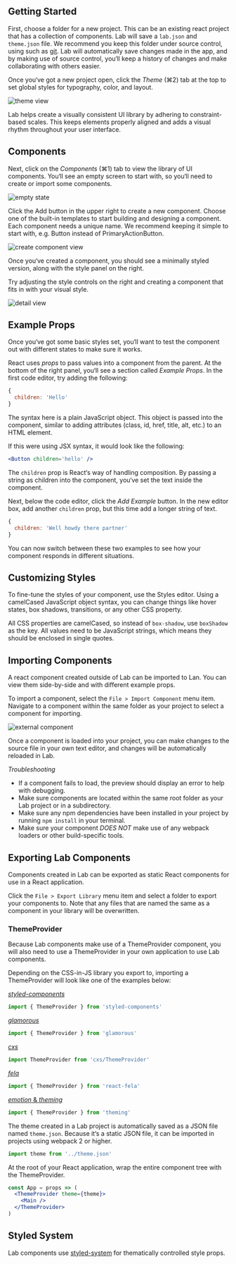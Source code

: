 
## Getting Started

First, choose a folder for a new project. This can be an existing react project that has a collection of components. Lab will save a `lab.json` and `theme.json` file.
We recommend you keep this folder under source control, using such as [git](https://git-scm.com).
Lab will automatically save changes made in the app, and by making use of source control, you‘ll keep a history of changes and make collaborating with others easier.

Once you‘ve got a new project open,
click the *Theme* (⌘2) tab at the top to set global styles for typography, color, and layout.

![theme view](images/theme.png)

Lab helps create a visually consistent UI library by adhering to constraint-based scales.
This keeps elements properly aligned and adds a visual rhythm throughout your user interface.

## Components

Next, click on the *Components* (⌘1) tab to view the library of UI components.
You‘ll see an empty screen to start with, so you‘ll need to create or import some components.

![empty state](images/empty-state.png)

Click the Add button in the upper right to create a new component.
Choose one of the built-in templates to start building and designing a component.
Each component needs a unique name. We recommend keeping it simple to start with, e.g. Button instead of PrimaryActionButton.

![create component view](images/create-button.png)

Once you‘ve created a component, you should see a minimally styled version, along with the style panel on the right.

Try adjusting the style controls on the right and creating a component that fits in with your visual style.

![detail view](images/detail.png)


## Example Props

Once you‘ve got some basic styles set, you‘ll want to test the component out with different states to make sure it works.

React uses *props* to pass values into a component from the parent.
At the bottom of the right panel, you‘ll see a section called *Example Props*.
In the first code editor, try adding the following:

```js
{
  children: 'Hello'
}
```

The syntax here is a plain JavaScript object. This object is passed into the component, similar to adding attributes (class, id, href, title, alt, etc.) to an HTML element.

If this were using JSX syntax, it would look like the following:

```jsx
<Button children='hello' />
```

The `children` prop is React‘s way of handling composition.
By passing a string as children into the component, you‘ve set the text inside the component.

Next, below the code editor, click the *Add Example* button.
In the new editor box, add another `children` prop, but this time add a longer string of text.

```js
{
  children: 'Well howdy there partner'
}
```

You can now switch between these two examples to see how your component responds in different situations.


## Customizing Styles

To fine-tune the styles of your component, use the Styles editor.
Using a camelCased JavaScript object syntax, you can change things like
hover states, box shadows, transitions, or any other CSS property.

All CSS properties are camelCased, so instead of `box-shadow`, use `boxShadow` as the key.
All values need to be JavaScript strings, which means they should be enclosed in single quotes.

## Importing Components

A react component created outside of Lab can be imported to Lan. You can view them side-by-side and with different example props.

To import a component, select the `File > Import Component` menu item.
Navigate to a component within the same folder as your project to select a component for importing.

![external component](images/detail-external.png)

Once a component is loaded into your project, you can make changes to the source file in your own text editor,
and changes will be automatically reloaded in Lab.

*Troubleshooting*

- If a component fails to load, the preview should display an error to help with debugging.
- Make sure components are located within the same root folder as your Lab project or in a subdirectory.
- Make sure any npm dependencies have been installed in your project by running `npm install` in your terminal.
- Make sure your component *DOES NOT* make use of any webpack loaders or other build-specific tools.


## Exporting Lab Components

Components created in Lab can be exported as static React components for use in a React application.

Click the `File > Export Library` menu item and select a folder to export your components to. Note that any files that are named the same as a component in your library will be overwritten.

### ThemeProvider

Because Lab components make use of a ThemeProvider component, you will also need to use a ThemeProvider in your own application to use Lab components.

Depending on the CSS-in-JS library you export to, importing a ThemeProvider will look like one of the examples below:

[*styled-components*][sc-theme]

```js
import { ThemeProvider } from 'styled-components'
```

[*glamorous*][g-theme]

```js
import { ThemeProvider } from 'glamorous'
```

[*cxs*][cxs-theme]

```js
import ThemeProvider from 'cxs/ThemeProvider'
```

[*fela*][fela-theme]

```js
import { ThemeProvider } from 'react-fela'
```

[*emotion* & *theming*][emotion-theme]

```js
import { ThemeProvider } from 'theming'
```

The theme created in a Lab project is automatically saved as a JSON file named `theme.json`.
Because it‘s a static JSON file, it can be imported in projects using webpack 2 or higher.

```js
import theme from '../theme.json'
```

At the root of your React application, wrap the entire component tree with the ThemeProvider.

```jsx
const App = props => (
  <ThemeProvider theme={theme}>
    <Main />
  </ThemeProvider>
)
```

[sc-theme]: https://www.styled-components.com/docs/advanced#theming
[g-theme]: https://glamorous.rocks/advanced/#theming
[cxs-theme]: https://github.com/jxnblk/cxs#theming
[fela-theme]: http://fela.js.org/docs/guides/UsageWithReact.html#component-theming
[emotion-theme]: https://github.com/emotion-js/emotion/blob/master/docs/theming.md


## Styled System

Lab components use [styled-system][system] for thematically controlled style props.

[system]: https://github.com/jxnblk/styled-system

